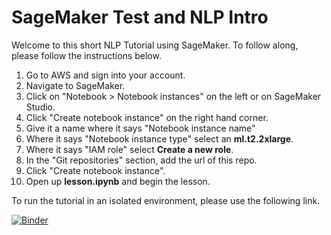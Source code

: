 # SageMaker Test and NLP Intro

Welcome to this short NLP Tutorial using SageMaker. To follow along, please follow the instructions below.

1. Go to AWS and sign into your account.
2. Navigate to SageMaker.
3. Click on "Notebook > Notebook instances" on the left or on SageMaker Studio.
4. Click "Create notebook instance" on the right hand corner.
5. Give it a name where it says "Notebook instance name"
6. Where it says "Notebook instance type" select an **ml.t2.2xlarge**.
7. Where it says "IAM role" select **Create a new role**.
8. In the "Git repositories" section, add the url of this repo.
9. Click "Create notebook instance".
10. Open up **lesson.ipynb** and begin the lesson.


To run the tutorial in an isolated environment, please use the following link.

[![Binder](https://mybinder.org/badge_logo.svg)](https://mybinder.org/v2/gh/ramonpzg/sagemaker_test/main)